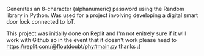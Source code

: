 Generates an 8-character (alphanumeric) password using the Random library in Python. Was used for a project involving developing a digital smart door lock connected to IoT.

This project was initially done on Replit and I'm not enitrely sure if it will work with Github so in the event that it doesn't work please head to https://replit.com/@floutdoubt/phy#main.py thanks :)
